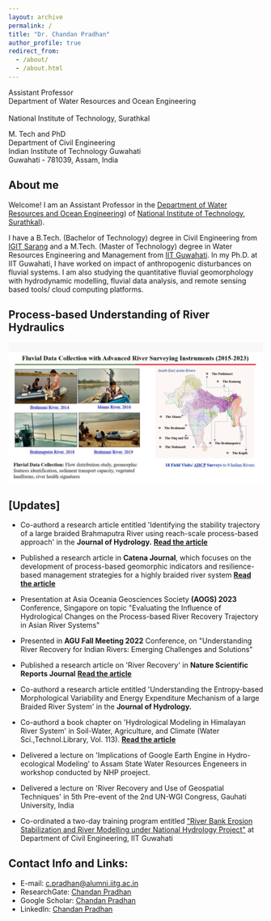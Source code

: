 ```yaml
---
layout: archive
permalink: /
title: "Dr. Chandan Pradhan"
author_profile: true
redirect_from: 
  - /about/
  - /about.html
---
```


Assistant Professor <br/>
Department of Water Resources and Ocean Engineering <br/>  
National Institute of Technology, Surathkal <br/>

M. Tech and PhD <br/> 
Department of Civil Engineering <br/> 
Indian Institute of Technology Guwahati <br/> 
Guwahati - 781039, Assam, India <br/> 

## About me

Welcome! I am an Assistant Professor in the [Department of Water Resources and Ocean Engineering](https://appmech.nitk.ac.in/)) of [National Institute of Technology, Surathkal](https://www.nitk.ac.in/)).  

I have a B.Tech. (Bachelor of Technology) degree in Civil Engineering from [IGIT Sarang](https://igitsarang.ac.in/) and a M.Tech. (Master of Technology) degree in Water Resources Engineering and Management from [IIT Guwahati](https://iitg.ac.in/). In my Ph.D. at IIT Guwahati, I have worked on impact of anthropogenic disturbances on fluvial systems. I am also studying the quantitative fluvial geomorphology with hydrodynamic modelling, fluvial data analysis, and remote sensing based tools/ cloud computing platforms.

## Process-based Understanding of River Hydraulics
![Delving Deep into River Dynamics: A Passionate Journey through Process-Level Understanding](/images/Fieldsurvey.JPG)

## [Updates]

* Co-authord a research article entitled 'Identifying the stability trajectory of a large braided Brahmaputra River using reach-scale process-based approach' in the **Journal of Hydrology.** **[Read the article]((https://www.sciencedirect.com/science/article/abs/pii/S0022169423012714))**

* Published a research article in **Catena Journal**, which focuses on the development of process-based geomorphic indicators and resilience-based management strategies for a highly braided river system **[Read the article](https://doi.org/10.1016/j.catena.2023.107411)**
  
* Presentation at Asia Oceania Geosciences Society **(AOGS) 2023** Conference, Singapore on topic "Evaluating the Influence of Hydrological Changes on the Process-based River Recovery Trajectory in Asian River Systems"

* Presented in **AGU Fall Meeting 2022** Conference, on "Understanding River Recovery for Indian Rivers: Emerging Challenges and Solutions"

* Published a research article on 'River Recovery' in **Nature Scientific Reports Journal** **[Read the article](https://doi.org/10.1038/s41598-022-14542-x)**

* Co-authord a research article entitled 'Understanding the Entropy-based Morphological Variability and Energy Expenditure Mechanism of a large Braided River System' in the **Journal of Hydrology.**

* Co-authord a book chapter on 'Hydrological Modeling in Himalayan River System' in Soil-Water, Agriculture, and Climate (Water Sci.,Technol.Library, Vol. 113). **[Read the article](https://link.springer.com/book/9783031120589)**

* Delivered a lecture on 'Implications of Google Earth Engine in Hydro-ecological Modeling' to Assam State Water Resources Engeneers in workshop conducted by NHP proeject.
* Delivered a lecture on 'River Recovery and Use of Geospatial Techniques' in 5th Pre-event of the 2nd UN-WGI Congress, Gauhati University, India
* Co-ordinated a two-day training program entitled ["River Bank Erosion Stabilization and River Modelling under National Hydrology Project"](https://twitter.com/NHPConnect/status/1572818797282533376) at Department of Civil Engineering, IIT Guwahati 

## Contact Info and Links:
* E-mail: c.pradhan@alumni.iitg.ac.in
* ResearchGate: [Chandan Pradhan](https://www.researchgate.net/profile/Chandan_Pradhan5)
* Google Scholar: [Chandan Pradhan](https://scholar.google.co.in/citations?user=G_9zUzsAAAAJ&hl=en&oi=ao)
* LinkedIn: [Chandan Pradhan](https://www.linkedin.com/in/chandan-pradhan-a92b0326/) 

